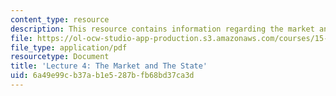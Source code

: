 ```yaml
---
content_type: resource
description: This resource contains information regarding the market and the state.
file: https://ol-ocw-studio-app-production.s3.amazonaws.com/courses/15-031j-energy-decisions-markets-and-policies-spring-2012/6a49e99cb37ab1e5287bfb68bd37ca3d_MIT15_031JS12_lec4.pdf
file_type: application/pdf
resourcetype: Document
title: 'Lecture 4: The Market and The State'
uid: 6a49e99c-b37a-b1e5-287b-fb68bd37ca3d
---
```

